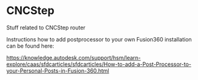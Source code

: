 # CNCStep
Stuff related to CNCStep router

Instructions how to add postprocessor to your own Fusion360 installation can be found here:

https://knowledge.autodesk.com/support/hsm/learn-explore/caas/sfdcarticles/sfdcarticles/How-to-add-a-Post-Processor-to-your-Personal-Posts-in-Fusion-360.html
